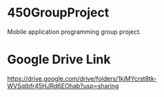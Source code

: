 # 450GroupProject
Mobile application programming group project.

# Google Drive Link
https://drive.google.com/drive/folders/1kjMYcrst8tk-WVSqlbfr45HJRd6EOhab?usp=sharing

